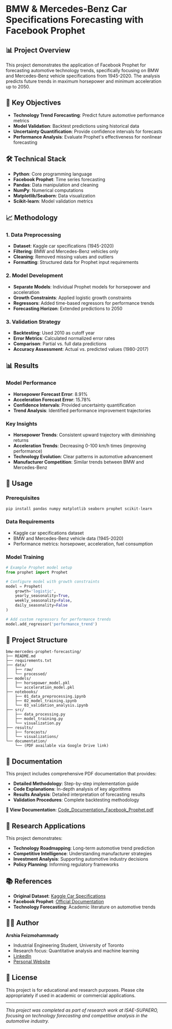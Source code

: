 # BMW & Mercedes-Benz Car Specifications Forecasting with Facebook Prophet

## 📊 Project Overview

This project demonstrates the application of Facebook Prophet for forecasting automotive technology trends, specifically focusing on BMW and Mercedes-Benz vehicle specifications from 1945-2020. The analysis predicts future trends in maximum horsepower and minimum acceleration up to 2050.

## 🎯 Key Objectives

- **Technology Trend Forecasting**: Predict future automotive performance metrics
- **Model Validation**: Backtest predictions using historical data
- **Uncertainty Quantification**: Provide confidence intervals for forecasts
- **Performance Analysis**: Evaluate Prophet's effectiveness for nonlinear forecasting

## 🛠️ Technical Stack

- **Python**: Core programming language
- **Facebook Prophet**: Time series forecasting
- **Pandas**: Data manipulation and cleaning
- **NumPy**: Numerical computations
- **Matplotlib/Seaborn**: Data visualization
- **Scikit-learn**: Model validation metrics

## 📈 Methodology

### 1. Data Preprocessing
- **Dataset**: Kaggle car specifications (1945-2020)
- **Filtering**: BMW and Mercedes-Benz vehicles only
- **Cleaning**: Removed missing values and outliers
- **Formatting**: Structured data for Prophet input requirements

### 2. Model Development
- **Separate Models**: Individual Prophet models for horsepower and acceleration
- **Growth Constraints**: Applied logistic growth constraints
- **Regressors**: Added time-based regressors for performance trends
- **Forecasting Horizon**: Extended predictions to 2050

### 3. Validation Strategy
- **Backtesting**: Used 2010 as cutoff year
- **Error Metrics**: Calculated normalized error rates
- **Comparison**: Partial vs. full data predictions
- **Accuracy Assessment**: Actual vs. predicted values (1980-2017)

## 📊 Results

### Model Performance
- **Horsepower Forecast Error**: 8.91%
- **Acceleration Forecast Error**: 15.78%
- **Confidence Intervals**: Provided uncertainty quantification
- **Trend Analysis**: Identified performance improvement trajectories

### Key Insights
- **Horsepower Trends**: Consistent upward trajectory with diminishing returns
- **Acceleration Trends**: Decreasing 0-100 km/h times (improving performance)
- **Technology Evolution**: Clear patterns in automotive advancement
- **Manufacturer Competition**: Similar trends between BMW and Mercedes-Benz

## 🚀 Usage

### Prerequisites
```bash
pip install pandas numpy matplotlib seaborn prophet scikit-learn
```

### Data Requirements
- Kaggle car specifications dataset
- BMW and Mercedes-Benz vehicle data (1945-2020)
- Performance metrics: horsepower, acceleration, fuel consumption

### Model Training
```python
# Example Prophet model setup
from prophet import Prophet

# Configure model with growth constraints
model = Prophet(
    growth='logistic',
    yearly_seasonality=True,
    weekly_seasonality=False,
    daily_seasonality=False
)

# Add custom regressors for performance trends
model.add_regressor('performance_trend')
```

## 📁 Project Structure

```
bmw-mercedes-prophet-forecasting/
├── README.md
├── requirements.txt
├── data/
│   ├── raw/
│   └── processed/
├── models/
│   ├── horsepower_model.pkl
│   └── acceleration_model.pkl
├── notebooks/
│   ├── 01_data_preprocessing.ipynb
│   ├── 02_model_training.ipynb
│   └── 03_validation_analysis.ipynb
├── src/
│   ├── data_processing.py
│   ├── model_training.py
│   └── visualization.py
├── results/
│   ├── forecasts/
│   └── visualizations/
└── documentation/
    └── (PDF available via Google Drive link)
```

## 📄 Documentation

This project includes comprehensive PDF documentation that provides:
- **Detailed Methodology**: Step-by-step implementation guide
- **Code Explanations**: In-depth analysis of key algorithms
- **Results Analysis**: Detailed interpretation of forecasting results
- **Validation Procedures**: Complete backtesting methodology

**📖 View Documentation**: [Code_Documentation_Facebook_Prophet.pdf](https://drive.google.com/file/d/1_4QTaAt04O1NUFitQg6WTrRsM9dxKvjG/view?usp=sharing)

## 🔬 Research Applications

This project demonstrates:
- **Technology Roadmapping**: Long-term automotive trend prediction
- **Competitive Intelligence**: Understanding manufacturer strategies
- **Investment Analysis**: Supporting automotive industry decisions
- **Policy Planning**: Informing regulatory frameworks

## 📚 References

- **Original Dataset**: [Kaggle Car Specifications](https://www.kaggle.com/datasets/CooperUnion/car-dataset)
- **Facebook Prophet**: [Official Documentation](https://facebook.github.io/prophet/)
- **Technology Forecasting**: Academic literature on automotive trends

## 👨‍💻 Author

**Arshia Feizmohammady**
- Industrial Engineering Student, University of Toronto
- Research focus: Quantitative analysis and machine learning
- [LinkedIn](https://linkedin.com/in/arshiafeiz)
- [Personal Website](https://arshiafeizmohammady.com)

## 📄 License

This project is for educational and research purposes. Please cite appropriately if used in academic or commercial applications.

---

*This project was completed as part of research work at ISAE-SUPAERO, focusing on technology forecasting and competitive analysis in the automotive industry.*
